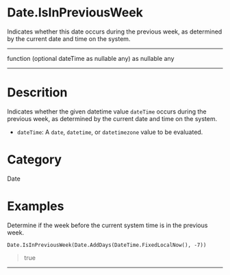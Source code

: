 ﻿# Date.IsInPreviousWeek
Indicates whether this date occurs during the previous week, as determined by the current date and time on the system.
***
function (optional dateTime as nullable any) as nullable any
***
# Descrition 
Indicates whether the given datetime value <code>dateTime</code> occurs during the previous week, as determined by the current date and time on the system.
      <ul>
      <li><code>dateTime</code>: A <code>date</code>, <code>datetime</code>, or <code>datetimezone</code> value to be evaluated.</li>
      </ul>
# Category 
Date
# Examples 
Determine if the week before the current system time is in the previous week.
```
Date.IsInPreviousWeek(Date.AddDays(DateTime.FixedLocalNow(), -7))
```
> true
***
